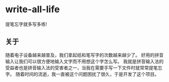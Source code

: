 # write-all-life

提笔忘字就多写多练!

## 关于

随着电子设备越来越普及，我们拿起纸和笔写字的次数越来越少了。
好用的拼音输入让我们可以很方便地输入文字而不用想这个字怎么写。
我就是拼音输入法的受益者也是拼音输入法的受害者之一，当我在需要手写一下文件时就常常提笔忘字。
随着时间的流逝，我一直被这个问题困扰了很久，于是开发了这个项目。

